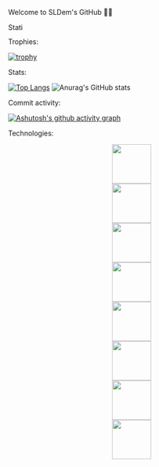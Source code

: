 Welcome to SLDem's GitHub 👨‍💻

<p><a href="https://stackoverflow.com/users/14535309/sldem">
<img src="https://img.shields.io/badge/Stack-Overflow" alt="Static Badge" width="30" height="15">
</a></p>

Trophies:

[![trophy](https://github-profile-trophy.vercel.app/?username=SLDem&theme=onedark)](https://github.com/SLDem/github-profile-trophy)

Stats:

[![Top Langs](https://github-readme-stats.vercel.app/api/top-langs/?username=SLDem)](https://github.com/anuraghazra/github-readme-stats)   ![Anurag's GitHub stats](https://github-readme-stats.vercel.app/api?username=SLDem&show_icons=true&theme=blue-green) 

Commit activity:

[![Ashutosh's github activity graph](https://github-readme-activity-graph.vercel.app/graph?username=SLDem&theme=github-compact)](https://github.com/ashutosh00710/github-readme-activity-graph)

Technologies:
<div style="style="display: flex; justify-content: center; align-items: center; margin: auto;">
  <div style="display: flex; flex-direction: column; align-items: center;">
<img height=80 width=80 src="https://cdn.jsdelivr.net/gh/devicons/devicon@latest/icons/python/python-original-wordmark.svg" /> <img height=80 width=80 
src="https://cdn.jsdelivr.net/gh/devicons/devicon@latest/icons/postgresql/postgresql-original-wordmark.svg" /> <img height=80 width=80 src="https://cdn.jsdelivr.net/gh/devicons/devicon@latest/icons/mongodb/mongodb-original-wordmark.svg" /> <img height=80 width=80 src="https://cdn.jsdelivr.net/gh/devicons/devicon@latest/icons/kubernetes/kubernetes-original-wordmark.svg" /><img height=80 width=80 
src="https://cdn.jsdelivr.net/gh/devicons/devicon@latest/icons/docker/docker-original-wordmark.svg" /> <img height=80 width=80 src="https://cdn.jsdelivr.net/gh/devicons/devicon@latest/icons/nginx/nginx-original.svg" /> 
<img height=80 width=80 src="https://cdn.jsdelivr.net/gh/devicons/devicon@latest/icons/django/django-plain-wordmark.svg" /> <img height=80 width=80 
src="https://cdn.jsdelivr.net/gh/devicons/devicon@latest/icons/flask/flask-original-wordmark.svg" />
  </div>
</div>
